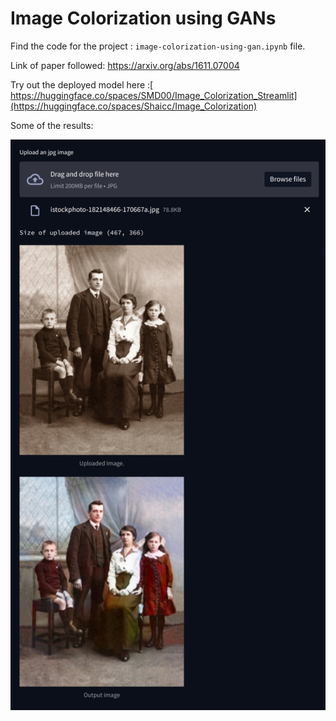 # Image Colorization using GANs
Find the code for the project : `image-colorization-using-gan.ipynb` file.

Link of paper followed: https://arxiv.org/abs/1611.07004

Try out the deployed model here :[ https://huggingface.co/spaces/SMD00/Image_Colorization_Streamlit](https://huggingface.co/spaces/Shaicc/Image_Colorization)

Some of the results: 

<img src="https://github.com/SreehariC/Image-_Colourization/blob/main/image-colorization-demo-img.png" >

